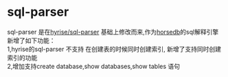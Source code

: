 # sql-parser

sql-parser 是在[hyrise/sql-parser](https://github.com/hyrise/sql-parser) 基础上修改而来,作为[horsedb](https://github.com/hezhihua/horsedb)的sql解释引擎   
新增了如下功能：  
1,hyrise的sql-parser 不支持 在创建表的时候同时创建索引, 新增了支持同时创建索引的功能  
2,增加支持create database,show databases,show tables 语句  
